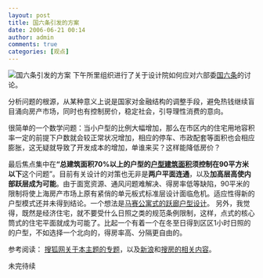 ```yaml
---
layout: post
title: 国六条引发的方案
date: 2006-06-21 00:14
author: admin
comments: true
categories: [观点]
---
```

<img src="http://img.soufun.com/news/2006_06/01/1149168052144.jpeg" alt="国六条引发的方案" />
下午所里组织进行了关于设计院如何应对六部委<a href="http://bj.house.sina.com.cn/news/2006-05-18/0831128234.html">国六条</a>的讨论。

分析问题的根源，从某种意义上说是国家对金融结构的调整手段，避免热钱继续盲目涌向房产市场，同时也有控制房价，稳定社会，引导理性消费的意向。

很简单的一个数学问题：当小户型的比例大幅增加，那么在市区内的住宅用地容积率一定的前提下户数就会较正常状况增加，相应的停车、市政配套等面积也会相应膨胀，这无疑就导致了开发成本的增加，单谁来买？这样能降低房价？

最后焦点集中在<strong>“总建筑面积70%以上的户型的<a href="http://www.cin.gov.cn/indus/news/2006061601.htm">户型建筑面积</a>须控制在90平方米以下</strong>这个问题”。<!--more-->目前有关设计的对策也无非是<strong>两户平面连通</strong>，以及<strong>加高层高使内部跃层成为可能</strong>。由于面宽资源、通风问题难解决、得房率低等缺陷，90平米的限制将使上海房产市场上原有紧俏的单元板式标准层设计面临危机。适应性得新的户型模式还并未得到结论。一个想法是<a href="http://www.abbs.com.cn/bbs/post/view?bid=6&id=7184497&sty=1&tpg=1&age=0">马赛公寓式的跃廊户型设计</a>。
另外，我觉得，既然是经济住宅，就不要受什么日照之类的规范条例限制，这样，点式的核心筒式的住宅平面就成为可能了。比起一个有着一个在冬至日得到区区1小时日照的的户型，不如选择一个北向的，得房率高、分隔更自由的。

参考阅读：
<a href="http://business.sohu.com/s2006/guoliutiao/">搜狐网关于本主题的专题</a>，以及<a href="http://news.sina.com.cn/z/tkfdchy/index.shtml">新浪</a>和<a href="http://news.sh.soufun.com/subject/9BuWei15XiZe/">搜房的相关内容</a>。


未完待续
